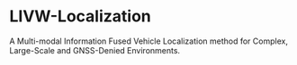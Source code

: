 # LIVW-Localization
A Multi-modal Information Fused Vehicle Localization method for Complex, Large-Scale and GNSS-Denied Environments.

